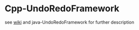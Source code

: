 # Cpp-UndoRedoFramework
see [wiki](https://github.com/GerdHirsch/Cpp-UndoRedoFramework/wiki)
and java-UndoRedoFramework for further description
